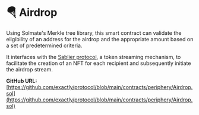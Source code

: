 # 🪂 Airdrop

Using Solmate's Merkle tree library, this smart contract can validate the eligibility of an address for the airdrop and the appropriate amount based on a set of predetermined criteria.

It interfaces with the [Sablier protocol](https://sablier.com), a token streaming mechanism, to facilitate the creation of an NFT for each recipient and subsequently initiate the airdrop stream.

**GitHub URL:** [https://github.com/exactly/protocol/blob/main/contracts/periphery/Airdrop.sol](https://github.com/exactly/protocol/blob/main/contracts/periphery/Airdrop.sol)
